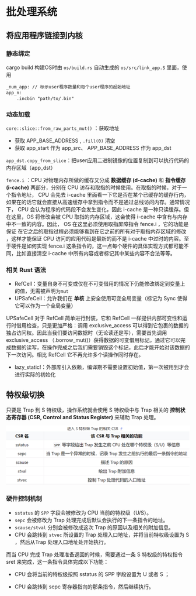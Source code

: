 # 批处理系统
## 将应用程序链接到内核
### 静态绑定 
cargo build 构建OS时由 `os/build.rs` 自动生成的 `os/src/link_app.S` 里面，使用

```
_num_app: // 标示user程序数量和每个user程序的起始地址
app_n:
    .incbin "path/to/.bin"
```
### 动态加载

`core::slice::from_raw_parts_mut()` ：获取地址
- 获取 APP_BASE_ADDRESS , `.fill(0)` 清空
- 获取 app_start 作为 app_src、 APP_BASE_ADDRESS 作为 app_dst

`app_dst.copy_from_slice`：把user应用二进制镜像的位置复制到可以执行代码的内存区域（app_dst）

`fence.i` ：CPU 对物理内存所做的缓存又分成 **数据缓存 (d-cache)** 和 **指令缓存 (i-cache)** 两部分，分别在 CPU 访存和取指的时候使用。在取指的时候，对于一个指令地址， CPU 会先去 i-cache 里面看一下它是否在某个已缓存的缓存行内，如果在的话它就会直接从高速缓存中拿到指令而不是通过总线访问内存。通常情况下， CPU 会认为程序的代码段不会发生变化，因此 i-cache 是一种只读缓存。但在这里，OS 将修改会被 CPU 取指的内存区域，这会使得 i-cache 中含有与内存中不一致的内容。因此， OS 在这里必须使用取指屏障指令 fence.i ，它的功能是保证 在它之后的取指过程必须能够看到在它之前的所有对于取指内存区域的修改 ，这样才能保证 CPU 访问的应用代码是最新的而不是 i-cache 中过时的内容。至于硬件是如何实现 fence.i 这条指令的，这一点每个硬件的具体实现方式都可能不同，比如直接清空 i-cache 中所有内容或者标记其中某些内容不合法等等。

### 相关 Rust 语法
- RefCell：变量自身不可变或仅在不可变借用的情况下仍能修改绑定到变量上的值，无需被声明为`mut`
- UPSafeCell：允许我们在 **单核** 上安全使用可变全局变量（标记为 Sync 使得它可以作为一个全局变量）

UPSafeCell 对于 RefCell 简单进行封装，它和 RefCell 一样提供内部可变性和运行时借用检查，只是更加严格：调用 exclusive_access 可以得到它包裹的数据的独占访问权。因此当我们要访问数据时（无论读还是写），需要首先调用 exclusive_access （.borrow_mut()）获得数据的可变借用标记，通过它可以完成数据的读写，在操作完成之后我们需要销毁这个标记，此后才能开始对该数据的下一次访问。相比 RefCell 它不再允许多个读操作同时存在。

- lazy_static!：外部库引入依赖，编译期不需要设置初始值，第一次被用到才会进行实际的初始化

## 特权级切换

只要是 Trap 到 S 特权级，操作系统就会使用 S 特权级中与 Trap 相关的 **控制状态寄存器 (CSR, Control and Status Register)** 来辅助 Trap 处理。

![alt text](image-1.png)

### 硬件控制机制
- `sstatus` 的 `SPP` 字段会被修改为 CPU 当前的特权级（U/S）。
- `sepc` 会被修改为 Trap 处理完成后默认会执行的下一条指令的地址。
- `scause/stval` 分别会被修改成这次 Trap 的原因以及相关的附加信息。
- CPU 会跳转到 `stvec` 所设置的 Trap 处理入口地址，并将当前特权级设置为 S ，然后从Trap 处理入口地址处开始执行。

而当 CPU 完成 Trap 处理准备返回的时候，需要通过一条 S 特权级的特权指令 sret 来完成，这一条指令具体完成以下功能：

- CPU 会将当前的特权级按照 sstatus 的 SPP 字段设置为 U 或者 S ；

- CPU 会跳转到 sepc 寄存器指向的那条指令，然后继续执行。